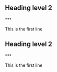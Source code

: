 
<head>
    <style>
        .grade-input-container {
            padding-bottom: 20px;
        }
        .step-by-step {
            line-height: 1.5
        }
        a[href="https://awebgor.github.io/"] {
    display: none !important;
}
        a[href="https://github.com/awebgor"] {
    display: none !important;
}
    </style>

<h2>Heading level 2</h2>
***
<p>This is the first line</p>


<h2>Heading level 2</h2>
***
<p>This is the first line</p>

